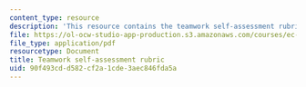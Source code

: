 ```yaml
---
content_type: resource
description: 'This resource contains the teamwork self-assessment rubric. '
file: https://ol-ocw-studio-app-production.s3.amazonaws.com/courses/ec-711-d-lab-energy-spring-2011/90f493cdd582cf2a1cde3aec846fda5a_MITEC_711S11_proj_teamass.pdf
file_type: application/pdf
resourcetype: Document
title: Teamwork self-assessment rubric
uid: 90f493cd-d582-cf2a-1cde-3aec846fda5a
---
```

